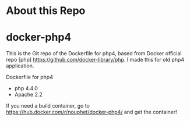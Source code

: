 # About this Repo

# docker-php4
This is the Git repo of the Dockerfile for php4, based from Docker official repo [php] https://github.com/docker-library/php.
I made this for old php4 application.

Dockerfile for php4

* php 4.4.0
* Apache 2.2

If you need a build container, go to https://hub.docker.com/r/nouphet/docker-php4/ and get the container!
